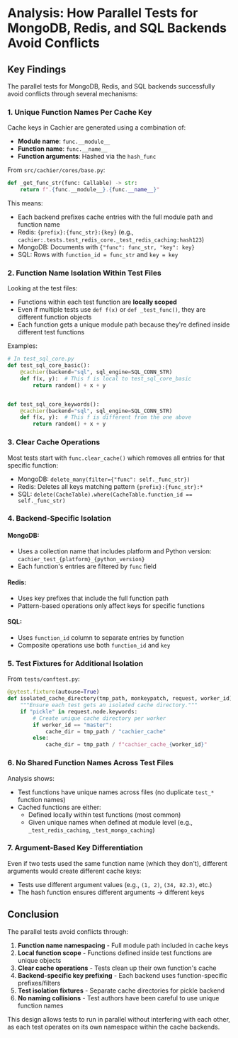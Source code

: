 # Analysis: How Parallel Tests for MongoDB, Redis, and SQL Backends Avoid Conflicts

## Key Findings

The parallel tests for MongoDB, Redis, and SQL backends successfully avoid conflicts through several mechanisms:

### 1. **Unique Function Names Per Cache Key**

Cache keys in Cachier are generated using a combination of:

- **Module name**: `func.__module__`
- **Function name**: `func.__name__`
- **Function arguments**: Hashed via the `hash_func`

From `src/cachier/cores/base.py`:

```python
def _get_func_str(func: Callable) -> str:
    return f".{func.__module__}.{func.__name__}"
```

This means:

- Each backend prefixes cache entries with the full module path and function name
- Redis: `{prefix}:{func_str}:{key}` (e.g., `cachier:.tests.test_redis_core._test_redis_caching:hash123`)
- MongoDB: Documents with `{"func": func_str, "key": key}`
- SQL: Rows with `function_id = func_str` and `key = key`

### 2. **Function Name Isolation Within Test Files**

Looking at the test files:

- Functions within each test function are **locally scoped**
- Even if multiple tests use `def f(x)` or `def _test_func()`, they are different function objects
- Each function gets a unique module path because they're defined inside different test functions

Examples:

```python
# In test_sql_core.py
def test_sql_core_basic():
    @cachier(backend="sql", sql_engine=SQL_CONN_STR)
    def f(x, y):  # This f is local to test_sql_core_basic
        return random() + x + y


def test_sql_core_keywords():
    @cachier(backend="sql", sql_engine=SQL_CONN_STR)
    def f(x, y):  # This f is different from the one above
        return random() + x + y
```

### 3. **Clear Cache Operations**

Most tests start with `func.clear_cache()` which removes all entries for that specific function:

- MongoDB: `delete_many(filter={"func": self._func_str})`
- Redis: Deletes all keys matching pattern `{prefix}:{func_str}:*`
- SQL: `delete(CacheTable).where(CacheTable.function_id == self._func_str)`

### 4. **Backend-Specific Isolation**

#### MongoDB:

- Uses a collection name that includes platform and Python version: `cachier_test_{platform}_{python_version}`
- Each function's entries are filtered by `func` field

#### Redis:

- Uses key prefixes that include the full function path
- Pattern-based operations only affect keys for specific functions

#### SQL:

- Uses `function_id` column to separate entries by function
- Composite operations use both `function_id` and `key`

### 5. **Test Fixtures for Additional Isolation**

From `tests/conftest.py`:

```python
@pytest.fixture(autouse=True)
def isolated_cache_directory(tmp_path, monkeypatch, request, worker_id):
    """Ensure each test gets an isolated cache directory."""
    if "pickle" in request.node.keywords:
        # Create unique cache directory per worker
        if worker_id == "master":
            cache_dir = tmp_path / "cachier_cache"
        else:
            cache_dir = tmp_path / f"cachier_cache_{worker_id}"
```

### 6. **No Shared Function Names Across Test Files**

Analysis shows:

- Test functions have unique names across files (no duplicate `test_*` function names)
- Cached functions are either:
  - Defined locally within test functions (most common)
  - Given unique names when defined at module level (e.g., `_test_redis_caching`, `_test_mongo_caching`)

### 7. **Argument-Based Key Differentiation**

Even if two tests used the same function name (which they don't), different arguments would create different cache keys:

- Tests use different argument values (e.g., `(1, 2)`, `(34, 82.3)`, etc.)
- The hash function ensures different arguments → different keys

## Conclusion

The parallel tests avoid conflicts through:

1. **Function name namespacing** - Full module path included in cache keys
2. **Local function scope** - Functions defined inside test functions are unique objects
3. **Clear cache operations** - Tests clean up their own function's cache
4. **Backend-specific key prefixing** - Each backend uses function-specific prefixes/filters
5. **Test isolation fixtures** - Separate cache directories for pickle backend
6. **No naming collisions** - Test authors have been careful to use unique function names

This design allows tests to run in parallel without interfering with each other, as each test operates on its own namespace within the cache backends.
